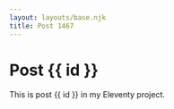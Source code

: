 ```yaml
---
layout: layouts/base.njk
title: Post 1467
---
```


# Post {{ id }}

This is post {{ id }} in my Eleventy project.
